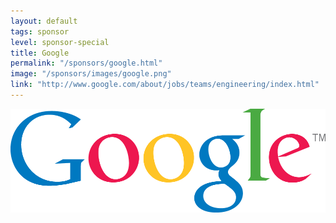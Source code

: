 ```yaml
---
layout: default
tags: sponsor
level: sponsor-special
title: Google
permalink: "/sponsors/google.html"
image: "/sponsors/images/google.png"
link: "http://www.google.com/about/jobs/teams/engineering/index.html"
---
```


<a href="http://www.google.com/about/jobs/teams/engineering/index.html" target="_blank" rel="nofollow"><img src="/sponsors/images/google.png" class="sponsor-no-text" alt="Google" /></a>

